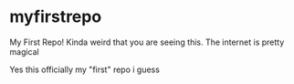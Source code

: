 # myfirstrepo
My First Repo!
Kinda weird that you are seeing this. 
The internet is pretty magical 


Yes this officially my "first" repo i guess 
